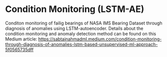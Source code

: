 # Condition Monitoring (LSTM-AE)
Conditon monitoring of failig bearings of NASA IMS Bearing Dataset through diagnosis of anomalies using LSTM-autoencoder.
Details about the condition monitoring and anomaly detection method can be found on this Medium article: https://sabtainahmadml.medium.com/condition-monitoring-through-diagnosis-of-anomalies-lstm-based-unsupervised-ml-approach-5f0565735dff
